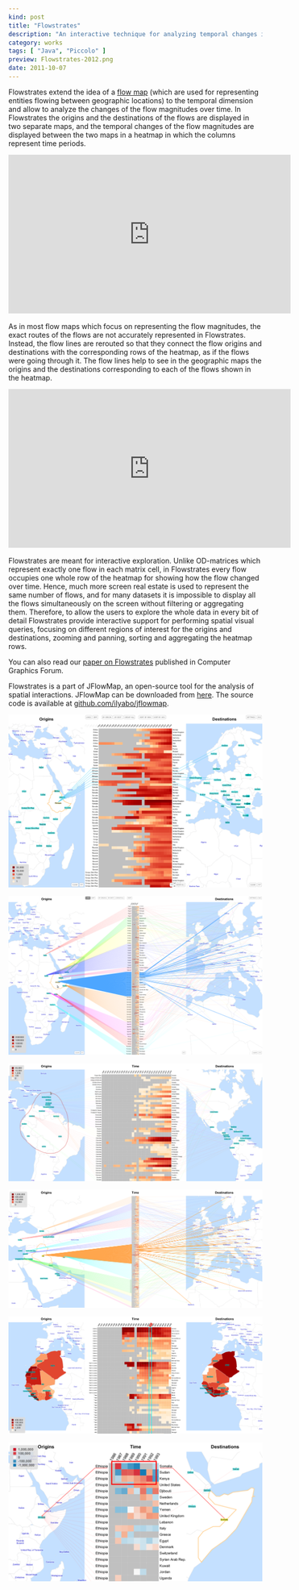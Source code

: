 ```yaml
---
kind: post
title: "Flowstrates"
description: "An interactive technique for analyzing temporal changes in origin-destination data, that is, flows of entities between geographic locations."
category: works
tags: [ "Java", "Piccolo" ]
preview: Flowstrates-2012.png
date: 2011-10-07
---
```


Flowstrates extend the idea of a [flow map](http://en.wikipedia.org/wiki/Flow_map) (which are used for representing entities flowing between geographic locations) to the temporal dimension and allow to analyze the changes of the flow magnitudes over time. In Flowstrates the origins and the destinations of the flows are displayed in two separate maps, and the temporal changes of the flow magnitudes are displayed between the two maps in a heatmap in which the columns represent time periods.

<iframe width="560" height="315" src="https://www.youtube.com/embed/nij8OUyiaV0?rel=0&amp;controls=0&amp;showinfo=0" frameborder="0" allow="autoplay; encrypted-media" allowfullscreen></iframe>

As in most flow maps which focus on representing the flow magnitudes, the exact routes of the flows are not accurately represented in Flowstrates. Instead, the flow lines are rerouted so that they connect the flow origins and destinations with the corresponding rows of the heatmap, as if the flows were going through it. The flow lines help to see in the geographic maps the origins and the destinations corresponding to each of the flows shown in the heatmap.

<iframe width="560" height="315" src="https://www.youtube.com/embed/UQPN7o6A3Cg?rel=0&amp;showinfo=0" frameborder="0" allow="autoplay; encrypted-media" allowfullscreen></iframe>

Flowstrates are meant for interactive exploration. Unlike OD-matrices which represent exactly one flow in each matrix cell, in Flowstrates every flow occupies one whole row of the heatmap for showing how the flow changed over time. Hence, much more screen real estate is used to represent the same number of flows, and for many datasets it is impossible to display all the flows simultaneously on the screen without filtering or aggregating them. Therefore, to allow the users to explore the whole data in every bit of detail Flowstrates provide interactive support for performing spatial visual queries, focusing on different regions of interest for the origins and destinations, zooming and panning, sorting and aggregating the heatmap rows.

You can also read our [paper on Flowstrates](flowstrates-eurovis11-fin.pdf) published in Computer Graphics Forum.

Flowstrates is a part of JFlowMap, an open-source tool for the analysis of spatial interactions.
JFlowMap can be downloaded from [here](https://code.google.com/p/jflowmap/downloads/list).
The source code is available at [github.com/ilyabo/jflowmap](https://github.com/ilyabo/jflowmap/).
 



![](Flowstrates-2012.png) 

![](flowstrates2.png) 

![](lasso.png) 

![](flowline-coloring.png) 

![](totals-in-maps4.png)

![](ethiopia-somalia-diff-staircase-full2--with-rect.png)
